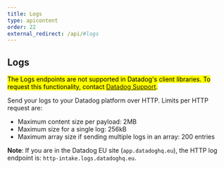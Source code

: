 ```yaml
---
title: Logs
type: apicontent
order: 22
external_redirect: /api/#logs
---
```


## Logs

<mark>The Logs endpoints are not supported in Datadog's client libraries. To request this functionality, contact [Datadog Support][1].</mark>

Send your logs to your Datadog platform over HTTP. Limits per HTTP request are:

* Maximum content size per payload: 2MB
* Maximum size for a single log: 256kB
* Maximum array size if sending multiple logs in an array: 200 entries

**Note**: If you are in the Datadog EU site (`app.datadoghq.eu`), the HTTP log endpoint is: `http-intake.logs.datadoghq.eu`.

[1]: /help
